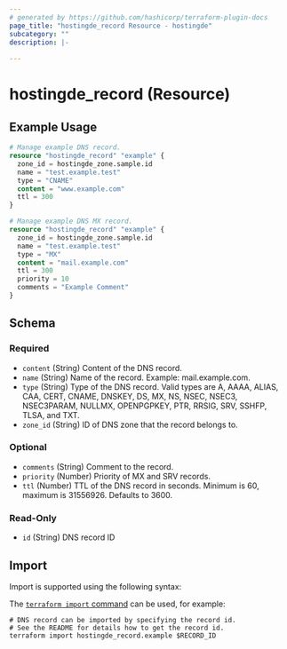 ```yaml
---
# generated by https://github.com/hashicorp/terraform-plugin-docs
page_title: "hostingde_record Resource - hostingde"
subcategory: ""
description: |-
  
---
```


# hostingde_record (Resource)



## Example Usage

```terraform
# Manage example DNS record.
resource "hostingde_record" "example" {
  zone_id = hostingde_zone.sample.id
  name = "test.example.test"
  type = "CNAME"
  content = "www.example.com"
  ttl = 300
}

# Manage example DNS MX record.
resource "hostingde_record" "example" {
  zone_id = hostingde_zone.sample.id
  name = "test.example.test"
  type = "MX"
  content = "mail.example.com"
  ttl = 300
  priority = 10
  comments = "Example Comment"
}
```

<!-- schema generated by tfplugindocs -->
## Schema

### Required

- `content` (String) Content of the DNS record.
- `name` (String) Name of the record. Example: mail.example.com.
- `type` (String) Type of the DNS record. Valid types are A, AAAA, ALIAS, CAA, CERT, CNAME, DNSKEY, DS, MX, NS, NSEC, NSEC3, NSEC3PARAM, NULLMX, OPENPGPKEY, PTR, RRSIG, SRV, SSHFP, TLSA, and TXT.
- `zone_id` (String) ID of DNS zone that the record belongs to.

### Optional

- `comments` (String) Comment to the record.
- `priority` (Number) Priority of MX and SRV records.
- `ttl` (Number) TTL of the DNS record in seconds. Minimum is 60, maximum is 31556926. Defaults to 3600.

### Read-Only

- `id` (String) DNS record ID

## Import

Import is supported using the following syntax:

The [`terraform import` command](https://developer.hashicorp.com/terraform/cli/commands/import) can be used, for example:

```shell
# DNS record can be imported by specifying the record id.
# See the README for details how to get the record id.
terraform import hostingde_record.example $RECORD_ID
```
